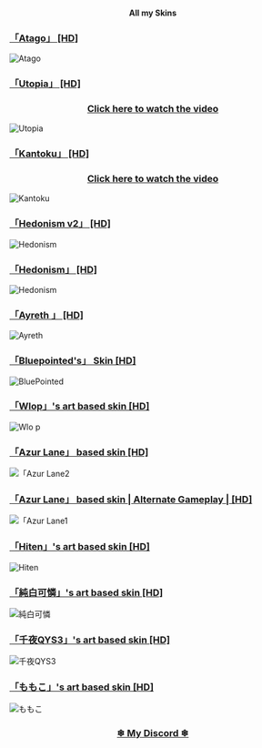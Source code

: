 #### <p align="center"> All my Skins </p>



### [「Atago」 [HD]](https://www.reddit.com/r/OsuSkins/comments/cow652/atagoarts_based_skin_std_hd/)
![Atago ](https://hedonism.s-ul.eu/1yIDrLYh)


### [「Utopia」 [HD]](https://www.reddit.com/r/OsuSkins/comments/cdtmnk)
### <p align="center"> [Click here to watch the video](https://www.youtube.com/watch?v=tuovbW-jQNo)</p>
![Utopia ](https://hedonism.s-ul.eu/H5hgAvvn)



### [「Kantoku」 [HD]](https://www.reddit.com/r/OsuSkins/comments/bjr5xz)
### <p align="center"> [Click here to watch the video](https://www.youtube.com/watch?v=tB7pvPGe614)</p>
![Kantoku ](https://hedonism.s-ul.eu/reW6kCYy)



### [「Hedonism v2」 [HD]](https://www.reddit.com/r/OsuSkins/comments/bs7gr4)
![Hedonism ](https://hedonism.s-ul.eu/GEn2653f)


### [「Hedonism」 [HD]](https://www.reddit.com/r/OsuSkins/comments/al49lf)
![Hedonism ](https://hedonism.s-ul.eu/a5dKpoV3)


### [「Ayreth 」 [HD]](https://www.reddit.com/r/OsuSkins/comments/a285wq)
![Ayreth ](https://ayreth.s-ul.eu/6d1GS1Pb.png)


### [「Bluepointed's」 Skin [HD]](https://www.reddit.com/r/OsuSkins/comments/9ws3ak)
![BluePointed](https://ayreth.s-ul.eu/BXDGWoHU.png)


### [「Wlop」's art based skin [HD]](https://www.reddit.com/r/OsuSkins/comments/9g9dg8)
![Wlo
p](https://ayreth.s-ul.eu/OmsIEG23.png)

### [「Azur Lane」 based skin [HD]](https://www.reddit.com/r/OsuSkins/comments/9hrfrz)
![「Azur Lane2](https://ayreth.s-ul.eu/3Nlm9z4d.png) 


### [「Azur Lane」 based skin | Alternate Gameplay | [HD]](https://www.reddit.com/r/OsuSkins/comments/9hrfrz)
![「Azur Lane1](https://ayreth.s-ul.eu/7BcC1N5R.png)


### [「Hiten」's art based skin [HD]](https://www.reddit.com/r/OsuSkins/comments/9920b5)
![Hiten](https://ayreth.s-ul.eu/Sl53cJAh.png)


### [「純白可憐」's art based skin [HD]](https://www.reddit.com/r/OsuSkins/comments/95uybh)
![純白可憐](https://ayreth.s-ul.eu/Jy39iXo1.png)


### [「千夜QYS3」's art based skin [HD]](https://www.reddit.com/r/OsuSkins/comments/8yliin)
![千夜QYS3](https://ayreth.s-ul.eu/eGknQKTd.png)


### [「ももこ」's art based skin [HD]](https://www.reddit.com/r/OsuSkins/comments/8y8w9e)
![ももこ](https://ayreth.s-ul.eu/5AcmKPnX.png)



### <p align="center"> [❄ My Discord ❄](https://discord.gg/95z4TGz) </p>

